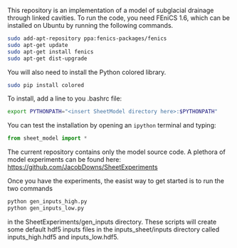 This repository is an implementation of a model of subglacial drainage through linked cavities. To run the code, you need FEniCS 1.6, which can be installed on Ubuntu by running the following commands.

```bash
sudo add-apt-repository ppa:fenics-packages/fenics
sudo apt-get update
sudo apt-get install fenics
sudo apt-get dist-upgrade
```

You will also need to install the Python colored library.

```bash
sudo pip install colored
```

To install, add a line to you .bashrc file:
```bash
export PYTHONPATH="<insert SheetModel directory here>:$PYTHONPATH"
```
You can test the installation by opening an ``ipython`` terminal and typing:

```python
from sheet_model import *
```
The current repository contains only the model source code. A plethora of model experiments can be found here: https://github.com/JacobDowns/SheetExperiments

Once you have the experiments, the easist way to get started is to run the two commands

```bash
python gen_inputs_high.py
python gen_inputs_low.py
```
in the SheetExperiments/gen\_inputs directory. These scripts will create some default hdf5 inputs files in the inputs\_sheet/inputs directory called inputs\_high.hdf5 and inputs\_low.hdf5. 


